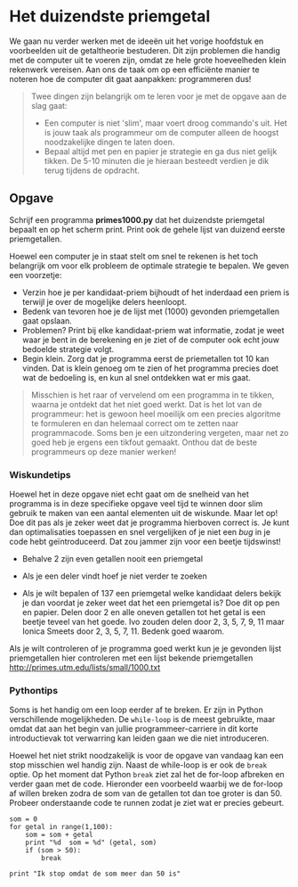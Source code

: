 # Het duizendste priemgetal

We gaan nu verder werken met de ideeën uit het vorige hoofdstuk en voorbeelden uit de getaltheorie bestuderen. Dit zijn problemen die handig met de computer uit te voeren zijn, omdat ze hele grote hoeveelheden klein rekenwerk vereisen. Aan ons de taak om op een efficiënte manier te noteren hoe de computer dit gaat aanpakken: programmeren dus!

> Twee dingen zijn belangrijk om te leren voor je met de opgave aan de slag gaat:
> 
> - Een computer is niet 'slim', maar voert droog commando's uit. Het is jouw taak als programmeur  om de computer alleen de hoogst noodzakelijke dingen te laten doen. 
> - Bepaal altijd met pen en papier je strategie en ga dus niet gelijk tikken. De 5-10 minuten die je hieraan besteedt verdien je dik terug tijdens de opdracht.
 
## Opgave

Schrijf een programma **primes1000.py** dat het duizendste priemgetal bepaalt en op het scherm print. Print ook de gehele lijst van duizend eerste priemgetallen.

Hoewel een computer je in staat stelt om snel te rekenen is het toch belangrijk om voor elk probleem de optimale strategie te bepalen. We geven een voorzetje:

- Verzin hoe je per kandidaat-priem bijhoudt of het inderdaad een priem is terwijl je over de mogelijke delers heenloopt.
- Bedenk van tevoren hoe je de lijst met (1000) gevonden priemgetallen gaat opslaan.
- Problemen? Print bij elke kandidaat-priem wat informatie, zodat je weet waar je bent in de berekening en je ziet of de computer ook echt jouw bedoelde strategie volgt.
- Begin klein. Zorg dat je programma eerst de priemetallen tot 10 kan vinden. Dat is klein genoeg om te zien of het programma precies doet wat de bedoeling is, en kun al snel ontdekken wat er mis gaat.

> Misschien is het raar of vervelend om een programma in te tikken, waarna je ontdekt dat het niet goed werkt. Dat is het lot van de programmeur: het is gewoon heel moeilijk om een precies algoritme te formuleren en dan helemaal correct om te zetten naar programmacode. Soms ben je een uitzondering vergeten, maar net zo goed heb je ergens een tikfout gemaakt. Onthou dat de beste programmeurs op deze manier werken!

### Wiskundetips

Hoewel het in deze opgave niet echt gaat om de snelheid van het programma is in deze specifieke opgave veel tijd te winnen door slim gebruik te maken van een aantal elementen uit de wiskunde. Maar let op! Doe dit pas als je zeker weet dat je programma hierboven correct is. Je kunt dan optimalisaties toepassen en snel vergelijken of je niet een *bug* in je code hebt geïntroduceerd. Dat zou jammer zijn voor een beetje tijdswinst!

- Behalve 2 zijn even getallen nooit een priemgetal

- Als je een deler vindt hoef je niet verder te zoeken

- Als je wilt bepalen of 137 een priemgetal welke kandidaat delers bekijk je dan voordat je zeker 
  weet dat het een priemgetal is? Doe dit op pen en papier. Delen door 2 en alle oneven getallen 
  tot het getal is een beetje teveel van het goede. Ivo zouden delen door 2, 3, 5, 7, 9, 11 maar 
  Ionica Smeets door 2, 3, 5, 7, 11. Bedenk goed waarom.

Als je wilt controleren of je programma goed werkt kun je je gevonden lijst priemgetallen hier controleren met een lijst bekende priemgetallen <http://primes.utm.edu/lists/small/1000.txt>


### Pythontips

Soms is het handig om een loop eerder af te breken. Er zijn in Python verschillende mogelijkheden. De `while-loop` is 
de meest gebruikte, maar omdat dat aan het begin van jullie programmeer-carriere in dit korte introductievak tot 
verwarring kan leiden gaan we die niet introduceren. 

Hoewel het niet strikt noodzakelijk is voor de opgave van vandaag kan een stop misschien wel handig zijn. Naast de 
while-loop is er ook de `break` optie. Op het moment dat Python `break` ziet zal het de for-loop afbreken en verder 
gaan met de code. Hieronder een voorbeeld waarbij we de for-loop af willen breken zodra de som van de getallen tot 
dan toe groter is dan 50. Probeer onderstaande code te runnen zodat je ziet wat er precies gebeurt.

    som = 0
    for getal in range(1,100):
        som = som + getal
        print "%d  som = %d" (getal, som)
        if (som > 50): 
            break
            
    print "Ik stop omdat de som meer dan 50 is"
